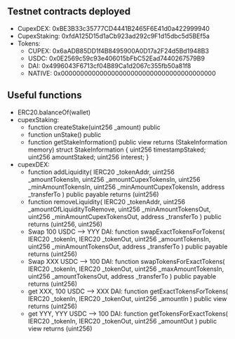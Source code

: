## Testnet contracts deployed

- CupexDEX: 0xBE3B33c35777CD4441B2465F6E41d0a422999940
- CupexStaking: 0xfdA125D15d1aCb923ad292c9F1d15dbc5d5BEf5a
- Tokens:
  - CUPEX: 0x6aADB85DD1f4B8495900A0D17a2F24d5Bd1948B3
  - USDC: 0x0E2569c59c93e406015bFbC52Ead7440267579B9
  - DAI: 0x4996043F6713cf04B89Ca1d2067c355fb50a81f8
  - NATIVE: 0x0000000000000000000000000000000000000000

## Useful functions

- ERC20.balanceOf(wallet)
- cupexStaking:
  - function createStake(uint256 \_amount) public
  - function unStake() public
  - function getStakeInformation() public view returns (StakeInformation memory)
    struct StakeInformation {
    uint256 timestampStaked;
    uint256 amountStaked;
    uint256 interest;
    }
- cupexDEX:
  - function addLiquidity(
    IERC20 \_tokenAddr,
    uint256 \_amountTokensIn,
    uint256 \_amountCupexTokensIn,
    uint256 \_minAmountTokensIn,
    uint256 \_minAmountCupexTokensIn,
    address \_transferTo
    )
    public
    payable
    returns (uint256)
  - function removeLiquidity(
    IERC20 \_tokenAddr,
    uint256 \_amountOfLiquidityToRemove,
    uint256 \_minAmountTokensOut,
    uint256 \_minAmountCupexTokensOut,
    address \_transferTo
    )
    public
    returns (uint256, uint256)
  - Swap 100 USDC --> YYY DAI: function swapExactTokensForTokens(
    IERC20 \_tokenIn,
    IERC20 \_tokenOut,
    uint256 \_amountTokensIn,
    uint256 \_minAmountTokensOut,
    address \_transferTo
    )
    public
    payable
    returns (uint256)
  - Swap XXX USDC --> 100 DAI: function swapTokensForExactTokens(
    IERC20 \_tokenIn,
    IERC20 \_tokenOut,
    uint256 \_maxAmountTokensIn,
    uint256 \_amountTokensOut,
    address \_transferTo
    )
    public
    payable
    returns (uint256)
  - get XXX, 100 USDC --> XXX DAI: function getExactTokensForTokens(
    IERC20 \_tokenIn,
    IERC20 \_tokenOut,
    uint256 \_amountIn
    ) public view returns (uint256)
  - get YYY, YYY USDC --> 100 DAI:
    function getTokensForExactTokens(
    IERC20 \_tokenIn,
    IERC20 \_tokenOut,
    uint256 \_amountOut
    ) public view returns (uint256)
